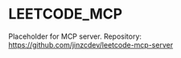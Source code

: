 # LEETCODE_MCP

Placeholder for MCP server.
Repository: https://github.com/jinzcdev/leetcode-mcp-server
